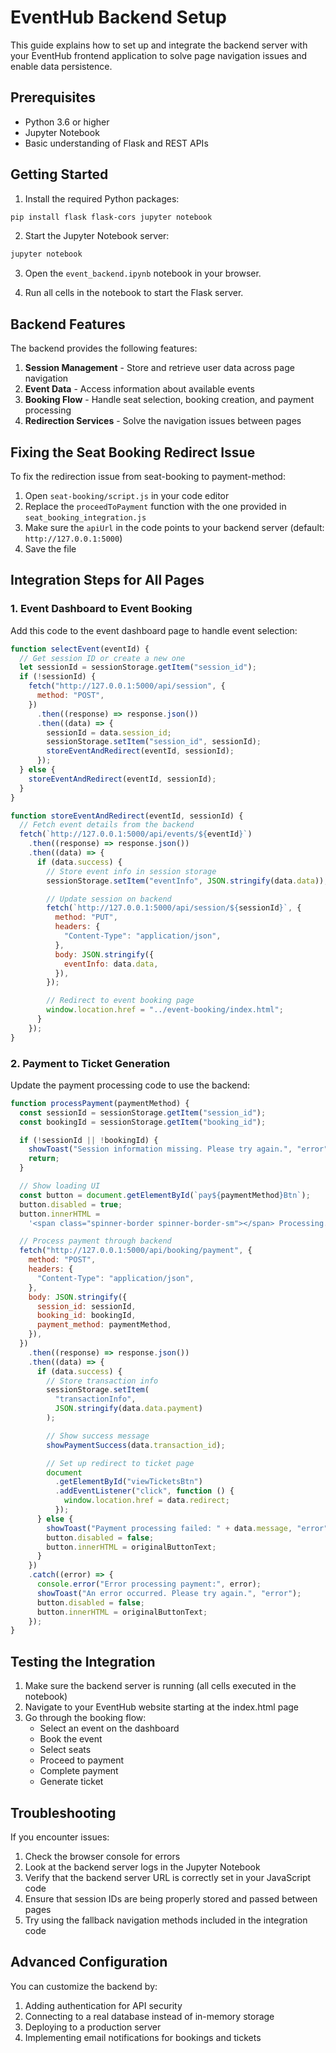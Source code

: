 # EventHub Backend Setup

This guide explains how to set up and integrate the backend server with your EventHub frontend application to solve page navigation issues and enable data persistence.

## Prerequisites

- Python 3.6 or higher
- Jupyter Notebook
- Basic understanding of Flask and REST APIs

## Getting Started

1. Install the required Python packages:

```bash
pip install flask flask-cors jupyter notebook
```

2. Start the Jupyter Notebook server:

```bash
jupyter notebook
```

3. Open the `event_backend.ipynb` notebook in your browser.

4. Run all cells in the notebook to start the Flask server.

## Backend Features

The backend provides the following features:

1. **Session Management** - Store and retrieve user data across page navigation
2. **Event Data** - Access information about available events
3. **Booking Flow** - Handle seat selection, booking creation, and payment processing
4. **Redirection Services** - Solve the navigation issues between pages

## Fixing the Seat Booking Redirect Issue

To fix the redirection issue from seat-booking to payment-method:

1. Open `seat-booking/script.js` in your code editor
2. Replace the `proceedToPayment` function with the one provided in `seat_booking_integration.js`
3. Make sure the `apiUrl` in the code points to your backend server (default: `http://127.0.0.1:5000`)
4. Save the file

## Integration Steps for All Pages

### 1. Event Dashboard to Event Booking

Add this code to the event dashboard page to handle event selection:

```javascript
function selectEvent(eventId) {
  // Get session ID or create a new one
  let sessionId = sessionStorage.getItem("session_id");
  if (!sessionId) {
    fetch("http://127.0.0.1:5000/api/session", {
      method: "POST",
    })
      .then((response) => response.json())
      .then((data) => {
        sessionId = data.session_id;
        sessionStorage.setItem("session_id", sessionId);
        storeEventAndRedirect(eventId, sessionId);
      });
  } else {
    storeEventAndRedirect(eventId, sessionId);
  }
}

function storeEventAndRedirect(eventId, sessionId) {
  // Fetch event details from the backend
  fetch(`http://127.0.0.1:5000/api/events/${eventId}`)
    .then((response) => response.json())
    .then((data) => {
      if (data.success) {
        // Store event info in session storage
        sessionStorage.setItem("eventInfo", JSON.stringify(data.data));

        // Update session on backend
        fetch(`http://127.0.0.1:5000/api/session/${sessionId}`, {
          method: "PUT",
          headers: {
            "Content-Type": "application/json",
          },
          body: JSON.stringify({
            eventInfo: data.data,
          }),
        });

        // Redirect to event booking page
        window.location.href = "../event-booking/index.html";
      }
    });
}
```

### 2. Payment to Ticket Generation

Update the payment processing code to use the backend:

```javascript
function processPayment(paymentMethod) {
  const sessionId = sessionStorage.getItem("session_id");
  const bookingId = sessionStorage.getItem("booking_id");

  if (!sessionId || !bookingId) {
    showToast("Session information missing. Please try again.", "error");
    return;
  }

  // Show loading UI
  const button = document.getElementById(`pay${paymentMethod}Btn`);
  button.disabled = true;
  button.innerHTML =
    '<span class="spinner-border spinner-border-sm"></span> Processing...';

  // Process payment through backend
  fetch("http://127.0.0.1:5000/api/booking/payment", {
    method: "POST",
    headers: {
      "Content-Type": "application/json",
    },
    body: JSON.stringify({
      session_id: sessionId,
      booking_id: bookingId,
      payment_method: paymentMethod,
    }),
  })
    .then((response) => response.json())
    .then((data) => {
      if (data.success) {
        // Store transaction info
        sessionStorage.setItem(
          "transactionInfo",
          JSON.stringify(data.data.payment)
        );

        // Show success message
        showPaymentSuccess(data.transaction_id);

        // Set up redirect to ticket page
        document
          .getElementById("viewTicketsBtn")
          .addEventListener("click", function () {
            window.location.href = data.redirect;
          });
      } else {
        showToast("Payment processing failed: " + data.message, "error");
        button.disabled = false;
        button.innerHTML = originalButtonText;
      }
    })
    .catch((error) => {
      console.error("Error processing payment:", error);
      showToast("An error occurred. Please try again.", "error");
      button.disabled = false;
      button.innerHTML = originalButtonText;
    });
}
```

## Testing the Integration

1. Make sure the backend server is running (all cells executed in the notebook)
2. Navigate to your EventHub website starting at the index.html page
3. Go through the booking flow:
   - Select an event on the dashboard
   - Book the event
   - Select seats
   - Proceed to payment
   - Complete payment
   - Generate ticket

## Troubleshooting

If you encounter issues:

1. Check the browser console for errors
2. Look at the backend server logs in the Jupyter Notebook
3. Verify that the backend server URL is correctly set in your JavaScript code
4. Ensure that session IDs are being properly stored and passed between pages
5. Try using the fallback navigation methods included in the integration code

## Advanced Configuration

You can customize the backend by:

1. Adding authentication for API security
2. Connecting to a real database instead of in-memory storage
3. Deploying to a production server
4. Implementing email notifications for bookings and tickets
